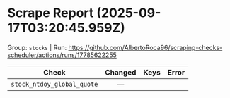 # Scrape Report (2025-09-17T03:20:45.959Z)

Group: `stocks`  |  Run: https://github.com/AlbertoRoca96/scraping-checks-scheduler/actions/runs/17785622255

| Check | Changed | Keys | Error |
|---|:---:|:--|:--|
| `stock_ntdoy_global_quote` | — |  |  |
